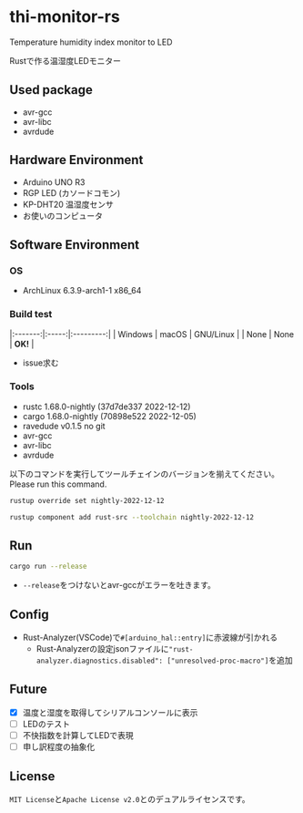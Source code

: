# thi-monitor-rs

Temperature humidity index monitor to LED

Rustで作る温湿度LEDモニター

## Used package

- avr-gcc
- avr-libc
- avrdude


## Hardware Environment

- Arduino UNO R3
- RGP LED (カソードコモン)
- KP-DHT20 温湿度センサ
- お使いのコンピュータ

## Software Environment
### OS
- ArchLinux 6.3.9-arch1-1 x86_64

### Build test
|:-------:|:-----:|:---------:|
| Windows | macOS | GNU/Linux |
|  None   | None  |  __OK!__  |

- issue求む

### Tools

- rustc 1.68.0-nightly (37d7de337 2022-12-12)
- cargo 1.68.0-nightly (70898e522 2022-12-05)
- ravedude v0.1.5 no git
- avr-gcc
- avr-libc
- avrdude

以下のコマンドを実行してツールチェインのバージョンを揃えてください。
Please run this command.

```sh
rustup override set nightly-2022-12-12
```
```sh
rustup component add rust-src --toolchain nightly-2022-12-12
```
## Run

```sh
cargo run --release
```

- `--release`をつけないとavr-gccがエラーを吐きます。

## Config
- Rust-Analyzer(VSCode)で`#[arduino_hal::entry]`に赤波線が引かれる
    - Rust-Analyzerの設定jsonファイルに`"rust-analyzer.diagnostics.disabled": ["unresolved-proc-macro"]`を追加

## Future
- [x] 温度と湿度を取得してシリアルコンソールに表示
- [ ] LEDのテスト
- [ ] 不快指数を計算してLEDで表現
- [ ] 申し訳程度の抽象化

## License
`MIT License`と`Apache License v2.0`とのデュアルライセンスです。
